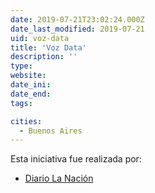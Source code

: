 ```yaml
---
date: 2019-07-21T23:02:24.000Z
date_last_modified: 2019-07-21
uid: voz-data
title: 'Voz Data'
description: ''
type: 
website: 
date_ini: 
date_end: 
tags:

cities: 
  - Buenos Aires
---
```


Esta iniciativa fue realizada por:

- [Diario La Nación](/organizaciones/diario-la-nacion)
